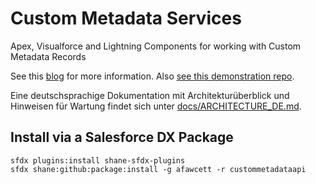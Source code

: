 # Custom Metadata Services
Apex, Visualforce and Lightning Components for working with Custom Metadata Records

See this [blog](https://andyinthecloud.com/2017/08/29/introducing-custom-metadata-services/) for more information. Also [see this demonstration repo](https://github.com/afawcett/custommetadataapi-demo).

Eine deutschsprachige Dokumentation mit Architekturüberblick und Hinweisen für Wartung findet sich unter [docs/ARCHITECTURE_DE.md](docs/ARCHITECTURE_DE.md).

Install via a Salesforce DX Package
-----------------------------------

~~~~
sfdx plugins:install shane-sfdx-plugins
sfdx shane:github:package:install -g afawcett -r custommetadataapi
~~~~
